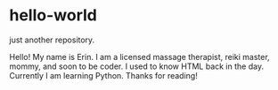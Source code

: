 # hello-world
just another repository.

Hello! My name is Erin. I am a licensed massage therapist, reiki master, mommy, and soon to be coder. I used to know HTML back in the day. Currently I am learning Python. Thanks for reading!
